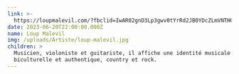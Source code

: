 ```yaml
---
link: >-
  https://loupmalevil.com/?fbclid=IwAR02gnD3Lp3gwv0tYrRd2JB0YDcZLmVNTHG1Gy_e50lhJ5-YiqEKo6Q4AUY
date: 2023-06-20T22:00:00.000Z
name: Loup Malevil
img: /uploads/Artiste/loup-malevil.jpg
children: >
  Musicien, violoniste et guitariste, il affiche une identité musicale
  biculturelle et authentique, country et rock.
---
```


